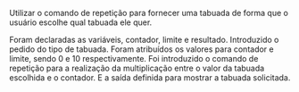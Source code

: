 Utilizar o comando de repetição para fornecer uma tabuada de forma que o usuário escolhe qual tabuada ele quer.

Foram declaradas as variáveis, contador, limite e resultado.
Introduzido o pedido do tipo de tabuada.
Foram atribuídos os valores para contador e limite, sendo 0 e 10 respectivamente.
Foi introduzido o comando de repetição para a realização da multiplicação entre o valor da tabuada escolhida e o contador.
E a saída definida para mostrar a tabuada solicitada.